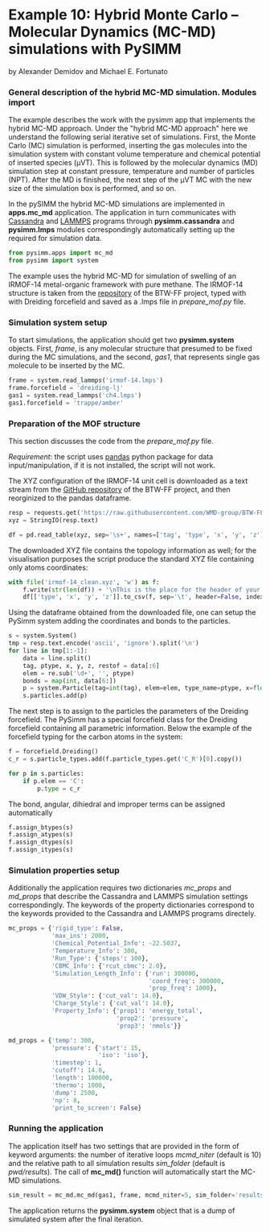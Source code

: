 Example 10: Hybrid Monte Carlo – Molecular Dynamics (MC-MD) simulations with PySIMM
========================================================================================
by Alexander Demidov and Michael E. Fortunato

### General description of the hybrid MC-MD simulation. Modules import

The example describes the work with the pysimm app that implements the hybrid MC-MD approach. Under the "hybrid MC-MD approach" here we understand the following serial iterative set of simulations. First, the Monte Carlo (MC) simulation is performed, inserting the gas molecules into the simulation system with constant volume temperature and chemical potential of inserted species (&#956;VT). This is followed by the molecular dynamics (MD) simulation step at constant pressure, temperature and number of particles (NPT). After the MD is finished, the next step of the &#956;VT MC with the new size of the simulation box is performed, and so on.

In the pySIMM the hybrid MC-MD simulations are implemented in **apps.mc_md** application. The application in turn communicates with [Cassandra](https://cassandra.nd.edu) and [LAMMPS](http://lammps.sandia.gov)  programs through **pysimm.cassandra** and **pysimm.lmps** modules correspondingly automatically setting up the required for simulation data.

```python
from pysimm.apps import mc_md
from pysimm import system
```

The example uses the hybrid MC-MD for simulation of swelling of an IRMOF-14 metal-organic framework with pure methane. The IRMOF-14 structure is taken from the [repository](https://github.com/WMD-group/BTW-FF/tree/master/structures) of the BTW-FF project, typed with with Dreiding forcefield and saved as a .lmps file in *prepare_mof.py* file.

### Simulation system setup

To start simulations, the application should get two **pysimm.system** objects. First, *frame*, is any molecular structure that presumed to be fixed during the MC simulations, and the second, *gas1*, that represents single gas molecule to be inserted by the MC. 

```python
frame = system.read_lammps('irmof-14.lmps')
frame.forcefield = 'dreiding-lj'
gas1 = system.read_lammps('ch4.lmps')
gas1.forcefield = 'trappe/amber'
```

### Preparation of the MOF structure

This section discusses the code from the *prepare_mof.py* file.

*Requirement*: the script uses [pandas](https://pandas.pydata.org/) python package for data input/manipulation, if it is not installed, the script will not work.

The XYZ configuration of the IRMOF-14 unit cell is downloaded as a text stream from the [GitHub repository](https://github.com/WMD-group/BTW-FF/) of the BTW-FF project, and then reorginized to the pandas dataframe.


```python
resp = requests.get('https://raw.githubusercontent.com/WMD-group/BTW-FF/master/structures/IRMOF-14.xyz')
xyz = StringIO(resp.text)

df = pd.read_table(xyz, sep='\s+', names=['tag', 'type', 'x', 'y', 'z'], usecols=[0, 1, 2, 3, 4], skiprows=1)
```

The downloaded XYZ file contains the topology information as well; for the visualisation purposes the script  produce the standard XYZ file containing only atoms coordinates:
```python
with file('irmof-14_clean.xyz', 'w') as f:
    f.write(str(len(df)) + '\nThis is the place for the header of your XYZ file\n')
    df[['type', 'x', 'y', 'z']].to_csv(f, sep='\t', header=False, index=False)
```

Using the dataframe obtained from the downloaded file, one can setup the PySimm system adding the coordinates and bonds to the particles.

```python
s = system.System()
tmp = resp.text.encode('ascii', 'ignore').split('\n')
for line in tmp[1:-1]:
    data = line.split()
    tag, ptype, x, y, z, restof = data[:6]
    elem = re.sub('\d+', '', ptype)
    bonds = map(int, data[6:])
    p = system.Particle(tag=int(tag), elem=elem, type_name=ptype, x=float(x), y=float(y), z=float(z), bonds=bonds)
    s.particles.add(p)
```

The next step is to assign to the particles the parameters of the Dreiding forcefield. The PySimm has a special forcefield class for the Dreiding forcefield containing all parametric information. 
Below the example of the forcefield typing for the carbon atoms in the system:

```python
f = forcefield.Dreiding()
c_r = s.particle_types.add(f.particle_types.get('C_R')[0].copy())

for p in s.particles:
    if p.elem == 'C':
        p.type = c_r
```

The bond, angular, dihiedral and improper terms can be assigned automatically

```python
f.assign_btypes(s)
f.assign_atypes(s)
f.assign_dtypes(s)
f.assign_itypes(s)
```




### Simulation properties setup

Additionally the application requires two dictionaries *mc_props* and *md_props* that describe the Cassandra and LAMMPS simulation settings correspondingly. The keywords of the property dictionaries correspond to the keywords provided to the Cassandra and LAMMPS programs directely.

```python
mc_props = {'rigid_type': False,
            'max_ins': 2000,
            'Chemical_Potential_Info': -22.5037,
            'Temperature_Info': 300,
            'Run_Type': {'steps': 100},
            'CBMC_Info': {'rcut_cbmc': 2.0},
            'Simulation_Length_Info': {'run': 300000,
                                       'coord_freq': 300000,
                                       'prop_freq': 1000},
            'VDW_Style': {'cut_val': 14.0},
            'Charge_Style': {'cut_val': 14.0},
            'Property_Info': {'prop1': 'energy_total',
                              'prop2': 'pressure',
                              'prop3': 'nmols'}}

md_props = {'temp': 300,
            'pressure': {'start': 15,
                         'iso': 'iso'},
            'timestep': 1,
            'cutoff': 14.0,
            'length': 100000,
            'thermo': 1000,
            'dump': 2500,
            'np': 8, 
            'print_to_screen': False}
```

### Running the application

The application itself has two settings that are provided in the form of keyword arguments: the number of iterative loops *mcmd_niter* (default is 10) and the relative path to all simulation results *sim_folder* (default is *pwd/results*).  The call of **mc_md()** function will automatically start the MC-MD simulations.

```python
sim_result = mc_md.mc_md(gas1, frame, mcmd_niter=5, sim_folder='results',  mc_props=mc_props, md_props=md_props)
```

The application returns the **pysimm.system** object that is a dump of simulated system after the final iteration.